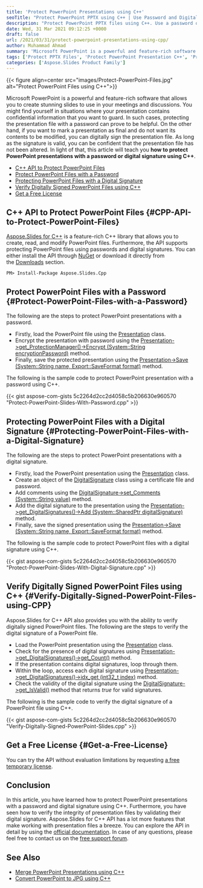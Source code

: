 ```yaml
---
title: 'Protect PowerPoint Presentations using C++'
seoTitle: "Protect PowerPoint PPTX using C++ | Use Password and Digital Signature"
description: "Protect PowerPoint PPTX files using C++. Use a password or digital signature to protect presentations within your C++ applications."
date: Wed, 31 Mar 2021 09:12:25 +0000
draft: false
url: /2021/03/31/protect-powerpoint-presentations-using-cpp/
author: Muhammad Ahmad
summary: 'Microsoft PowerPoint is a powerful and feature-rich software that allows you to create stunning slides to use in your meetings and discussions. You might find yourself in situations where your presentation contains confidential information that you want to guard. In such cases, protecting the presentation file with a password can prove to be helpful. On the other hand, if you want to mark a presentation as final and do not want its contents to be modified, you can digitally sign the presentation file. As long as the signature is valid, you can be confident that the presentation file has not been altered. In light of that, this article will teach you **how to protect PowerPoint presentations with a password or digital signature using C++**.'
tags: ['Protect PPTX Files', 'Protect PowerPoint Presentation C++', 'Protect PowerPoint Presentation with Digital Signature C++', 'Protect PowerPoint Presentation with Password C++', 'Verify Digital Signature Of PowerPoint Files C++']
categories: ['Aspose.Slides Product Family']
---
```




{{< figure align=center src="images/Protect-PowerPoint-Files.jpg" alt="Protect PowerPoint Files using C++">}}


Microsoft PowerPoint is a powerful and feature-rich software that allows you to create stunning slides to use in your meetings and discussions. You might find yourself in situations where your presentation contains confidential information that you want to guard. In such cases, protecting the presentation file with a password can prove to be helpful. On the other hand, if you want to mark a presentation as final and do not want its contents to be modified, you can digitally sign the presentation file. As long as the signature is valid, you can be confident that the presentation file has not been altered. In light of that, this article will teach you **how to protect PowerPoint presentations with a password or digital signature using C++**.

*   [C++ API to Protect PowerPoint Files][1]
*   [Protect PowerPoint Files with a Password][2]
*   [Protecting PowerPoint Files with a Digital Signature][3]
*   [Verify Digitally Signed PowerPoint Files using C++][4]
*   [Get a Free License][5]

## C++ API to Protect PowerPoint Files {#CPP-API-to-Protect-PowerPoint-Files}

[Aspose.Slides for C++][6] is a feature-rich C++ library that allows you to create, read, and modify PowerPoint files. Furthermore, the API supports protecting PowerPoint files using passwords and digital signatures. You can either install the API through [NuGet][7] or download it directly from the [Downloads][8] section.

```
PM> Install-Package Aspose.Slides.Cpp
```

## Protect PowerPoint Files with a Password {#Protect-PowerPoint-Files-with-a-Password}

The following are the steps to protect PowerPoint presentations with a password.

*   Firstly, load the PowerPoint file using the [Presentation][9] class.
*   Encrypt the presentation with password using the [Presentation->get\_ProtectionManager()->Encrypt (System::String encryptionPassword)][10] method.
*   Finally, save the protected presentation using the [Presentation->Save (System::String name, Export::SaveFormat format)][11] method.

The following is the sample code to protect PowerPoint presentation with a password using C++.

{{< gist aspose-com-gists 5c2264d2cc2d4058c5b206630e960570 "Protect-PowerPoint-Slides-With-Password.cpp" >}}

## Protecting PowerPoint Files with a Digital Signature {#Protecting-PowerPoint-Files-with-a-Digital-Signature}

The following are the steps to protect PowerPoint presentations with a digital signature.

*   Firstly, load the PowerPoint presentation using the [Presentation][12] class.
*   Create an object of the [DigitalSignature][13] class using a certificate file and password.
*   Add comments using the [DigitalSignature->set\_Comments (System::String value)][14] method.
*   Add the digital signature to the presentation using the [Presentation->get\_DigitalSignatures()->Add (System::SharedPtr<IDigitalSignature> digitalSignature)][15] method.
*   Finally, save the signed presentation using the [Presentation->Save (System::String name, Export::SaveFormat format)][16] method.

The following is the sample code to protect PowerPoint files with a digital signature using C++.

{{< gist aspose-com-gists 5c2264d2cc2d4058c5b206630e960570 "Protect-PowerPoint-Slides-With-Digital-Signature.cpp" >}}

## Verify Digitally Signed PowerPoint Files using C++ {#Verify-Digitally-Signed-PowerPoint-Files-using-CPP}

Aspose.Slides for C++ API also provides you with the ability to verify digitally signed PowerPoint files. The following are the steps to verify the digital signature of a PowerPoint file.

*   Load the PowerPoint presentation using the [Presentation][17] class.
*   Check for the presence of digital signatures using [Presentation->get\_DigitalSignatures()->get\_Count()][18] method.
*   If the presentation contains digital signatures, loop through them.
*   Within the loop, access each digital signature using [Presentation->get\_DigitalSignatures()->idx\_get (int32\_t index)][19] method.
*   Check the validity of the digital signature using the [DigitalSignature->get\_IsValid()][20] method that returns _true_ for valid signatures.

The following is the sample code to verify the digital signature of a PowerPoint file using C++.

{{< gist aspose-com-gists 5c2264d2cc2d4058c5b206630e960570 "Verify-Digitally-Signed-PowerPoint-Slides.cpp" >}}

## Get a Free License {#Get-a-Free-License}

You can try the API without evaluation limitations by requesting [a free temporary license][21].

## Conclusion

In this article, you have learned how to protect PowerPoint presentations with a password and digital signature using C++. Furthermore, you have seen how to verify the integrity of presentation files by validating their digital signature. Aspose.Slides for C++ API has a lot more features that make working with presentation files a breeze. You can explore the API in detail by using the [official documentation][22]. In case of any questions, please feel free to contact us on the [free support forum][23].

## See Also

*   [Merge PowerPoint Presentations using C++][24]
*   [Convert PowerPoint to JPG using C++][25]




[1]: #CPP-API-to-Protect-PowerPoint-Files
[2]: #Protect-PowerPoint-Files-with-a-Password
[3]: #Protecting-PowerPoint-Files-with-a-Digital-Signature
[4]: #Verify-Digitally-Signed-PowerPoint-Files-using-CPP
[5]: #Get-a-Free-License
[6]: https://products.aspose.com/slides/cpp
[7]: https://www.nuget.org/packages/Aspose.Slides.Cpp
[8]: https://downloads.aspose.com/slides/cpp
[9]: https://apireference.aspose.com/slides/cpp/class/aspose.slides.presentation
[10]: https://apireference.aspose.com/slides/cpp/class/aspose.slides.i_protection_manager#a1629982c160d428410db25030036f3ee
[11]: https://apireference.aspose.com/slides/cpp/class/aspose.slides.presentation#afcd59ec697bf05c10f78c3869de2ec9e
[12]: https://apireference.aspose.com/slides/cpp/class/aspose.slides.presentation
[13]: https://apireference.aspose.com/slides/cpp/class/aspose.slides.digital_signature
[14]: https://apireference.aspose.com/slides/cpp/class/aspose.slides.digital_signature#a3fa2c2545bcf1be5e3db01ebe079a030
[15]: https://apireference.aspose.com/slides/cpp/class/aspose.slides.i_digital_signature_collection#a4ffc236d2166ea4521fb0720b845c77a
[16]: https://apireference.aspose.com/slides/cpp/class/aspose.slides.presentation#afcd59ec697bf05c10f78c3869de2ec9e
[17]: https://apireference.aspose.com/slides/cpp/class/aspose.slides.presentation
[18]: https://apireference.aspose.com/slides/cpp/class/aspose.slides.digital_signature_collection#aaa3b75bbb78922c741f244ba978e48aa
[19]: https://apireference.aspose.com/slides/cpp/class/aspose.slides.digital_signature_collection#a42f9c06fcec0eb99cd7c4cd57a224467
[20]: https://apireference.aspose.com/slides/cpp/class/aspose.slides.i_digital_signature#a3d31286772f0b47d4ad01fd788eaf4aa
[21]: https://purchase.aspose.com/temporary-license
[22]: https://docs.aspose.com/slides/cpp/
[23]: https://forum.aspose.com/c/slides/11
[24]: https://blog.aspose.com/2021/03/13/merge-powerpoint-presentations-using-cpp/
[25]: https://blog.aspose.com/2021/03/06/convert-powerpoint-to-jpg-using-cpp/





